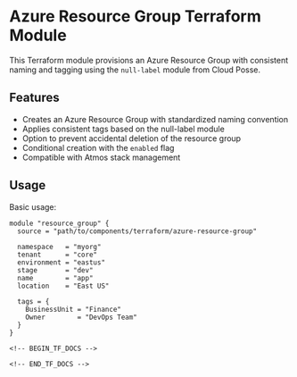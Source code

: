 # Azure Resource Group Terraform Module

This Terraform module provisions an Azure Resource Group with consistent naming and tagging using the `null-label` module from Cloud Posse.

## Features

- Creates an Azure Resource Group with standardized naming convention
- Applies consistent tags based on the null-label module
- Option to prevent accidental deletion of the resource group
- Conditional creation with the `enabled` flag
- Compatible with Atmos stack management

## Usage

Basic usage:

```hcl
module "resource_group" {
  source = "path/to/components/terraform/azure-resource-group"

  namespace   = "myorg"
  tenant      = "core"
  environment = "eastus"
  stage       = "dev"
  name        = "app"
  location    = "East US"

  tags = {
    BusinessUnit = "Finance"
    Owner        = "DevOps Team"
  }
}

<!-- BEGIN_TF_DOCS -->

<!-- END_TF_DOCS -->
